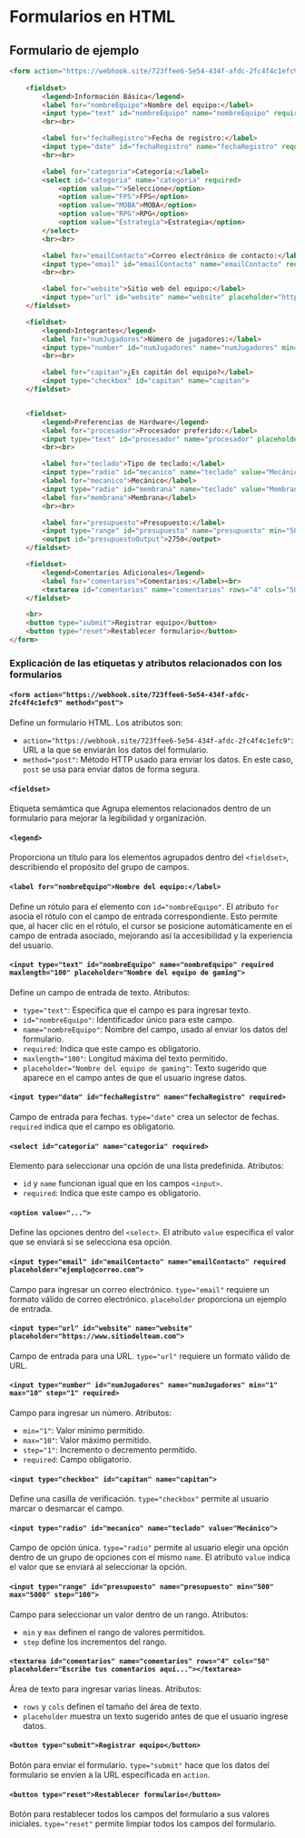 # Formularios en HTML

## Formulario de ejemplo

```html
<form action="https://webhook.site/723ffee6-5e54-434f-afdc-2fc4f4c1efc9" method="post">
    
    <fieldset>
        <legend>Información Básica</legend>
        <label for="nombreEquipo">Nombre del equipo:</label>
        <input type="text" id="nombreEquipo" name="nombreEquipo" required maxlength="100" placeholder="Nombre del equipo de gaming">
        <br><br>

        <label for="fechaRegistro">Fecha de registro:</label>
        <input type="date" id="fechaRegistro" name="fechaRegistro" required>
        <br><br>

        <label for="categoria">Categoría:</label>
        <select id="categoria" name="categoria" required>
            <option value="">Seleccione</option>
            <option value="FPS">FPS</option>
            <option value="MOBA">MOBA</option>
            <option value="RPG">RPG</option>
            <option value="Estrategia">Estrategia</option>
        </select>
        <br><br>

        <label for="emailContacto">Correo electrónico de contacto:</label>
        <input type="email" id="emailContacto" name="emailContacto" required placeholder="ejemplo@correo.com">
        <br><br>

        <label for="website">Sitio web del equipo:</label>
        <input type="url" id="website" name="website" placeholder="https://www.sitiodelteam.com">
    </fieldset>

    <fieldset>
        <legend>Integrantes</legend>
        <label for="numJugadores">Número de jugadores:</label>
        <input type="number" id="numJugadores" name="numJugadores" min="1" max="10" step="1" required>
        <br><br>

        <label for="capitan">¿Es capitán del equipo?</label>
        <input type="checkbox" id="capitan" name="capitan">
    </fieldset>


    <fieldset>
        <legend>Preferencias de Hardware</legend>
        <label for="procesador">Procesador preferido:</label>
        <input type="text" id="procesador" name="procesador" placeholder="Modelo del procesador">
        <br><br>

        <label for="teclado">Tipo de teclado:</label>
        <input type="radio" id="mecanico" name="teclado" value="Mecánico">
        <label for="mecanico">Mecánico</label>
        <input type="radio" id="membrana" name="teclado" value="Membrana">
        <label for="membrana">Membrana</label>
        <br><br>

        <label for="presupuesto">Presupuesto:</label>
        <input type="range" id="presupuesto" name="presupuesto" min="500" max="5000" step="100">
        <output id="presupuestoOutput">2750</output>
    </fieldset>

    <fieldset>
        <legend>Comentarios Adicionales</legend>
        <label for="comentarios">Comentarios:</label><br>
        <textarea id="comentarios" name="comentarios" rows="4" cols="50" placeholder="Escribe tus comentarios aquí..."></textarea>
    </fieldset>

    <br>
    <button type="submit">Registrar equipo</button>
    <button type="reset">Restablecer formulario</button>
</form>
```
### Explicación de las etiquetas y atributos relacionados con los formularios

#### `<form action="https://webhook.site/723ffee6-5e54-434f-afdc-2fc4f4c1efc9" method="post">`
Define un formulario HTML. Los atributos son:
- `action="https://webhook.site/723ffee6-5e54-434f-afdc-2fc4f4c1efc9"`: URL a la que se enviarán los datos del formulario.
- `method="post"`: Método HTTP usado para enviar los datos. En este caso, `post` se usa para enviar datos de forma segura.

#### `<fieldset>`
Etiqueta semámtica que Agrupa elementos relacionados dentro de un formulario para mejorar la legibilidad y organización.

#### `<legend>`

Proporciona un título para los elementos agrupados dentro del `<fieldset>`, describiendo el propósito del grupo de campos.

#### `<label for="nombreEquipo">Nombre del equipo:</label>`
Define un rótulo para el elemento con `id="nombreEquipo"`. El atributo `for` asocia el rótulo con el campo de entrada correspondiente. Esto permite que, al hacer clic en el rótulo, el cursor se posicione automáticamente en el campo de entrada asociado, mejorando así la accesibilidad y la experiencia del usuario.

#### `<input type="text" id="nombreEquipo" name="nombreEquipo" required maxlength="100" placeholder="Nombre del equipo de gaming">`
Define un campo de entrada de texto. Atributos:
- `type="text"`: Especifica que el campo es para ingresar texto.
- `id="nombreEquipo"`: Identificador único para este campo.
- `name="nombreEquipo"`: Nombre del campo, usado al enviar los datos del formulario.
- `required`: Indica que este campo es obligatorio.
- `maxlength="100"`: Longitud máxima del texto permitido.
- `placeholder="Nombre del equipo de gaming"`: Texto sugerido que aparece en el campo antes de que el usuario ingrese datos.

#### `<input type="date" id="fechaRegistro" name="fechaRegistro" required>`
Campo de entrada para fechas. `type="date"` crea un selector de fechas. `required` indica que el campo es obligatorio.

#### `<select id="categoria" name="categoria" required>`
Elemento para seleccionar una opción de una lista predefinida. Atributos:
- `id` y `name` funcionan igual que en los campos `<input>`.
- `required`: Indica que este campo es obligatorio.

#### `<option value="...">`
Define las opciones dentro del `<select>`. El atributo `value` especifica el valor que se enviará si se selecciona esa opción.

#### `<input type="email" id="emailContacto" name="emailContacto" required placeholder="ejemplo@correo.com">`
Campo para ingresar un correo electrónico. `type="email"` requiere un formato válido de correo electrónico. `placeholder` proporciona un ejemplo de entrada.

#### `<input type="url" id="website" name="website" placeholder="https://www.sitiodelteam.com">`
Campo de entrada para una URL. `type="url"` requiere un formato válido de URL.

#### `<input type="number" id="numJugadores" name="numJugadores" min="1" max="10" step="1" required>`
Campo para ingresar un número. Atributos:
- `min="1"`: Valor mínimo permitido.
- `max="10"`: Valor máximo permitido.
- `step="1"`: Incremento o decremento permitido.
- `required`: Campo obligatorio.

#### `<input type="checkbox" id="capitan" name="capitan">`
Define una casilla de verificación. `type="checkbox"` permite al usuario marcar o desmarcar el campo.

#### `<input type="radio" id="mecanico" name="teclado" value="Mecánico">`
Campo de opción única. `type="radio"` permite al usuario elegir una opción dentro de un grupo de opciones con el mismo `name`. El atributo `value` indica el valor que se enviará al seleccionar la opción.

#### `<input type="range" id="presupuesto" name="presupuesto" min="500" max="5000" step="100">`
Campo para seleccionar un valor dentro de un rango. Atributos:
- `min` y `max` definen el rango de valores permitidos.
- `step` define los incrementos del rango.

#### `<textarea id="comentarios" name="comentarios" rows="4" cols="50" placeholder="Escribe tus comentarios aquí..."></textarea>`
Área de texto para ingresar varias líneas. Atributos:
- `rows` y `cols` definen el tamaño del área de texto.
- `placeholder` muestra un texto sugerido antes de que el usuario ingrese datos.

#### `<button type="submit">Registrar equipo</button>`
Botón para enviar el formulario. `type="submit"` hace que los datos del formulario se envíen a la URL especificada en `action`.

#### `<button type="reset">Restablecer formulario</button>`
Botón para restablecer todos los campos del formulario a sus valores iniciales. `type="reset"` permite limpiar todos los campos del formulario.

